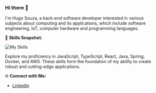 ### Hi there 👋

I'm Hugo Souza, a back-end software developer interested in various subjects about computing and its applications, which include software engineering, IoT, computer hardware and programming languages.

🚀 **Skills Snapshot:**

![My Skills](https://skillicons.dev/icons?i=js,ts,react,java,spring,docker,aws)

Explore my proficiency in JavaScript, TypeScript, React, Java, Spring, Docker, and AWS. These skills form the foundation of my ability to create robust and cutting-edge applications.

🌐 **Connect with Me:**
- [LinkedIn](https://www.linkedin.com/in/hugosrc)
